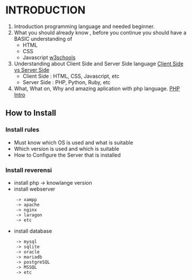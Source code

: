 # INTRODUCTION
1. Introduction programming language and needed beginner.
2. What you should already know , before you continue you should have a BASIC understanding of
    - HTML
    - CSS 
    - Javascript
[w3schools](https://www.w3schools.com)
3. Understanding about Client Side and Server Side language
[Client Side vs Server Side](https://www.c-sharpcorner.com/UploadFile/2072a9/client-side-vs-server-side-programming-languages/)
    - Client Side  : HTML, CSS, Javascript, etc
    - Server Side  : PHP, Python, Ruby, etc
4. What, What on, Why and amazing aplication with php language.
[PHP Intro](https://www.w3schools.com/php/php_intro.asp)        
## How to Install
### Install rules
- Must know which OS is used and what is suitable
- Which version is used and which is suitable
- How to Configure the Server that is installed
### Install reverensi 
- install php -> knowlange version
- install webserver
```
    -> xampp
    -> apache
    -> nginx
    -> laragon
    -> etc
```
- install database
```
    -> mysql
    -> sqlite
    -> oracle
    -> mariadb
    -> postgreSQL
    -> MSSQL
    -> etc
```
